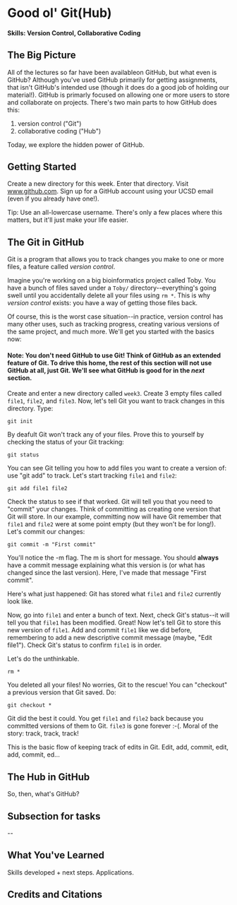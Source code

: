 # Good ol' Git(Hub)
#### Skills: Version Control, Collaborative Coding

## The Big Picture

All of the lectures so far have been availableon GitHub, but what even is GitHub? Although you've used GitHub primarily for getting assignments, that isn't GitHub's intended use (though it does do a good job of holding our material!). GitHub is primarly 
focused on allowing one or more users to store and collaborate on projects. There's two main parts to how GitHub does this: 
1. version control ("Git")   
2. collaborative coding ("Hub")

Today, we explore the hidden power of GitHub.

## Getting Started

Create a new directory for this week. Enter that directory. Visit www.github.com. Sign up for a GitHub account using your UCSD email (even if you already have one!).

Tip: Use an all-lowercase username. There's only a few places where this matters, but it'll just make your life easier.

## The Git in GitHub

Git is a program that allows you to track changes you make to one or more files, a feature called *version control*. 

Imagine you're working on a big bioinformatics project called Toby. You have a bunch of files saved under a `Toby/` directory--everything's going swell until you accidentally delete all your files using `rm *`. This is why *version control* exists: you have a way of getting those files back.

Of course, this is the worst case situation--in practice, version control has many other uses, such as tracking progress, creating various versions of the same project, and much more. We'll get you started with the basics now:

#### Note: You don't need GitHub to use Git! Think of GitHub as an extended feature of Git. To drive this home, the rest of this section will not use GitHub at all, just Git. We'll see what GitHub is good for in the *next* section.

Create and enter a new directory called `week3`. Create 3 empty files called `file1`, `file2`, and `file3`. Now, let's tell Git you want to track changes in this directory. Type:

```shell
git init
```

By deafult Git won't track any of your files. Prove this to yourself by checking the status of your Git tracking:

```shell
git status
```

You can see Git telling you how to add files you want to create a version of: use "git add" to track. Let's start tracking `file1` and `file2`:

```shell
git add file1 file2
```

Check the status to see if that worked. Git will tell you that you need to "commit" your changes. Think of committing as creating one version that Git will store. In our example, committing now will have Git remember that `file1` and `file2` were at some point empty (but they won't be for long!). Let's commit our changes:

```shell
git commit -m "First commit"
```

You'll notice the -m flag. The m is short for message. You should **always** have a commit message explaining what this version is (or what has changed since the last version). Here, I've made that message "First commit".

Here's what just happened: Git has stored what `file1` and `file2` currently look like. 

Now, go into `file1` and enter a bunch of text. Next, check Git's status--it will tell you that `file1` has been modified. Great! Now let's tell Git to store this new version of `file1`. Add and commit `file1` like we did before, remembering to add a new descriptive commit message (maybe, "Edit file1"). Check Git's status to confirm `file1` is in order.

Let's do the unthinkable.

```shell
rm *
```

You deleted all your files! No worries, Git to the rescue! You can "checkout" a previous version that Git saved. Do:
```shell
git checkout *
```

Git did the best it could. You get `file1` and `file2` back because you committed versions of them to Git. `file3` is gone forever :-(. Moral of the story: track, track, track!

This is the basic flow of keeping track of edits in Git. Edit, add, commit, edit, add, commit, ed...


## The Hub in GitHub

So, then, what's GitHub?

## Subsection for tasks

-- 

## What You've Learned

Skills developed + next steps. Applications.

## Credits and Citations
